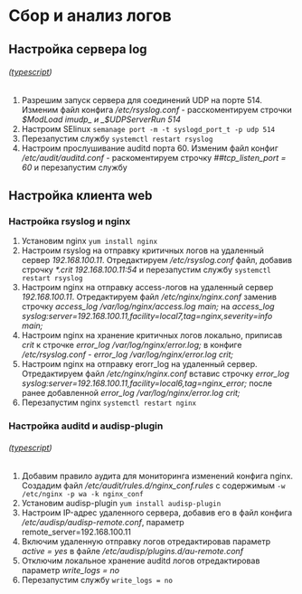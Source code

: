 # Сбор и анализ логов

## Настройка сервера log 
###### ([typescript](https://github.com/awesomenmi/logs/blob/master/log_script))

1. Разрешим запуск сервера для соединений UDP на порте 514. Изменим файл конфига _/etc/rsyslog.conf_ - расскоментируем строчки _$ModLoad imudp_ и _$UDPServerRun 514_
2. Настроим SElinux `semanage port -m -t syslogd_port_t -p udp 514` 
3. Перезапустим службу `systemctl restart rsyslog`
4. Настроим прослушивание auditd порта 60. Изменим файл конфиг _/etc/audit/auditd.conf_ - раскоментируем строчку _##tcp_listen_port = 60_ и перезапустим службу

## Настройка клиента web

### Настройка rsyslog и nginx 

1. Установим nginx `yum install nginx`
2. Настроим rsyslog на отправку критичных логов на удаленный сервер _192.168.100.11_. Отредактируем _/etc/rsyslog.conf_ файл, добавив строчку _*.crit 192.168.100.11:54_ и перезапустим службу `systemctl restart rsyslog`
3. Настроим nginx на отправку access-логов на удаленный сервер _192.168.100.11_. Отредактируем файл _/etc/nginx/nginx.conf_ заменив строчку _access_log  /var/log/nginx/access.log  main;_ на _access_log syslog:server=192.168.100.11,facility=local7,tag=nginx,severity=info main;_
4. Настроим nginx на хранение критичных логов локально, приписав _crit_ к строчке _error_log /var/log/nginx/error.log;_ в конфиге _/etc/rsyslog.conf_  - _error_log /var/log/nginx/error.log crit;_
5. Настроим nginx на отправку erorr_log на удаленный сервер. Отредактируем файл _/etc/nginx/nginx.conf_ вставис строчку _error_log syslog:server=192.168.100.11,facility=local6,tag=nginx_error;_ после ранее добавленной _error_log /var/log/nginx/error.log crit;_
6. Перезапустим nginx `systemctl restart nginx`

### Настройка auditd и audisp-plugin

###### ([typescript](https://github.com/awesomenmi/logs/blob/master/web_script))

1. Добавим правило аудита для мониторинга изменений конфига nginx. Создадим файл _/etc/audit/rules.d/nginx_conf.rules_ c содержимым `-w /etc/nginx -p wa -k nginx_conf`
2. Установим audisp-plugin `yum install audisp-plugin`
3. Настроим IP-адрес удаленного сервера, добавив его в файл конфига _/etc/audisp/audisp-remote.conf_, параметр remote_server=192.168.100.11
4. Включим удаленную отправку логов отредактировав параметр _active = yes_ в файле _/etc/audisp/plugins.d/au-remote.conf_
5. Отключим локальное хранение auditd логов отредактировав параметр _write_logs = no_ 
6. Перезапуcтим службу `write_logs = no`

